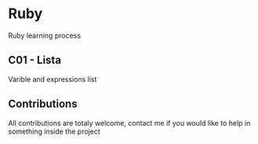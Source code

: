 # Ruby
Ruby learning process

## C01 - Lista
Varible and expressions list

## Contributions
All contributions are totaly welcome, contact me if you would like to help in something inside the project
